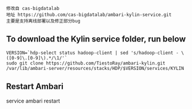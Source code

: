 ```
修改自 cas-bigdatalab
地址 https://github.com/cas-bigdatalab/ambari-kylin-service.git
主要是支持离线部署以及修正部分bug
```
## To download the Kylin service folder, run below    

```
VERSION=`hdp-select status hadoop-client | sed 's/hadoop-client - \([0-9]\.[0-9]\).*/\1/'`
sudo git clone https://github.com/TiestoRay/ambari-kylin.git /var/lib/ambari-server/resources/stacks/HDP/$VERSION/services/KYLIN
```
## Restart Ambari
service ambari restart
